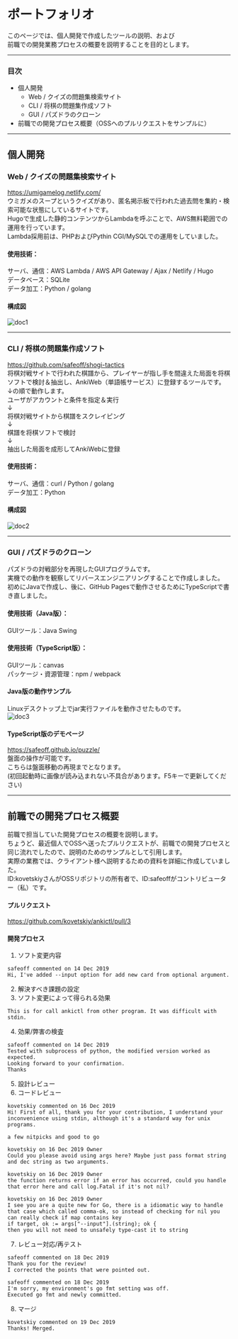 # ポートフォリオ

このページでは、個人開発で作成したツールの説明、および  
前職での開発業務プロセスの概要を説明することを目的とします。  

----

### 目次
* 個人開発
    * Web / クイズの問題集検索サイト
    * CLI / 将棋の問題集作成ソフト
    * GUI / パズドラのクローン
* 前職での開発プロセス概要（OSSへのプルリクエストをサンプルに）

----

## 個人開発
### Web / クイズの問題集検索サイト

https://umigamelog.netlify.com/  
ウミガメのスープというクイズがあり、匿名掲示板で行われた過去問を集約・検索可能な状態にしているサイトです。  
Hugoで生成した静的コンテンツからLambdaを呼ぶことで、AWS無料範囲での運用を行っています。  
Lambda採用前は、PHPおよびPythin CGI/MySQLでの運用をしていました。  

#### 使用技術：
サーバ、通信：AWS Lambda / AWS API Gateway / Ajax / Netlify / Hugo  
データベース：SQLite  
データ加工：Python / golang  

#### 構成図
![doc1](https://raw.githubusercontent.com/safeoff/portfolio/master/doc1.png)

----

### CLI / 将棋の問題集作成ソフト

https://github.com/safeoff/shogi-tactics  
将棋対戦サイトで行われた棋譜から、プレイヤーが指し手を間違えた局面を将棋ソフトで検討＆抽出し、AnkiWeb（単語帳サービス）に登録するツールです。  
↓の順で動作します。  
ユーザがアカウントと条件を指定＆実行  
↓  
将棋対戦サイトから棋譜をスクレイピング  
↓  
棋譜を将棋ソフトで検討  
↓  
抽出した局面を成形してAnkiWebに登録

#### 使用技術：
サーバ、通信：curl / Python / golang  
データ加工：Python  

#### 構成図
![doc2](https://raw.githubusercontent.com/safeoff/portfolio/master/doc2.png)

----

### GUI / パズドラのクローン

パズドラの対戦部分を再現したGUIプログラムです。  
実機での動作を観察してリバースエンジニアリングすることで作成しました。  
初めにJavaで作成し、後に、GitHub Pagesで動作させるためにTypeScriptで書き直しました。

#### 使用技術（Java版）：
GUIツール：Java Swing  
#### 使用技術（TypeScript版）：
GUIツール：canvas  
パッケージ・資源管理：npm / webpack  

#### Java版の動作サンプル
Linuxデスクトップ上でjar実行ファイルを動作させたものです。  
![doc3](https://raw.githubusercontent.com/safeoff/portfolio/master/doc.gif)

#### TypeScript版のデモページ
https://safeoff.github.io/puzzle/  
盤面の操作が可能です。  
こちらは盤面移動の再現までとなります。  
(初回起動時に画像が読み込まれない不具合があります。F5キーで更新してください)  

----

## 前職での開発プロセス概要

前職で担当していた開発プロセスの概要を説明します。  
ちょうど、最近個人でOSSへ送ったプルリクエストが、前職での開発プロセスと同じ流れでしたので、説明のためのサンプルとして引用します。  
実際の業務では、クライアント様へ説明するための資料を詳細に作成していました。  
ID:kovetskiyさんがOSSリポジトリの所有者で、ID:safeoffがコントリビューター（私）です。  
#### プルリクエスト
https://github.com/kovetskiy/ankictl/pull/3  

#### 開発プロセス

1. ソフト変更内容

```
safeoff commented on 14 Dec 2019  
Hi, I've added --input option for add new card from optional argument.  
```

2. 解決すべき課題の設定
3. ソフト変更によって得られる効果

```
This is for call ankictl from other program. It was difficult with stdin.  
```

4. 効果/弊害の検査

```
safeoff commented on 14 Dec 2019  
Tested with subprocess of python, the modified version worked as expected.  
Looking forward to your confirmation.  
Thanks  
```

5. 設計レビュー
6. コードレビュー

```
kovetskiy commented on 16 Dec 2019  
Hi! First of all, thank you for your contribution, I understand your inconvenience using stdin, although it's a standard way for unix programs.  
  
a few nitpicks and good to go  
  
kovetskiy on 16 Dec 2019 Owner  
Could you please avoid using args here? Maybe just pass format string and dec string as two arguments.  

kovetskiy on 16 Dec 2019 Owner  
the function returns error if an error has occurred, could you handle that error here and call log.Fatal if it's not nil?  

kovetskiy on 16 Dec 2019 Owner  
I see you are a quite new for Go, there is a idiomatic way to handle that case which called comma-ok, so instead of checking for nil you can really check if map contains key  
if target, ok := args["--input"].(string); ok {  
then you will not need to unsafely type-cast it to string  
```

7. レビュー対応/再テスト

```
safeoff commented on 18 Dec 2019  
Thank you for the review!  
I corrected the points that were pointed out.  

safeoff commented on 18 Dec 2019  
I'm sorry, my environment's go fmt setting was off.  
Executed go fmt and newly committed.  
```

8. マージ

```
kovetskiy commented on 19 Dec 2019  
Thanks! Merged.  
```

